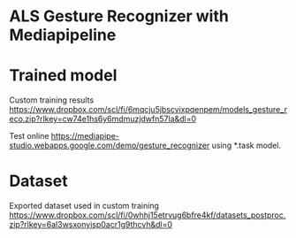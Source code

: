 # ALS Gesture Recognizer with Mediapipeline

# Trained model
Custom training results
https://www.dropbox.com/scl/fi/6mqcju5jbscvixpqenpem/models_gesture_reco.zip?rlkey=cw74e1hs6y6mdmuzjdwfn57la&dl=0

Test online https://mediapipe-studio.webapps.google.com/demo/gesture_recognizer using *.task model.

# Dataset
Exported dataset used in custom training
https://www.dropbox.com/scl/fi/0whhj15etrvug6bfre4kf/datasets_postproc.zip?rlkey=6al3wsxonyisp0acr1g9thcvh&dl=0


